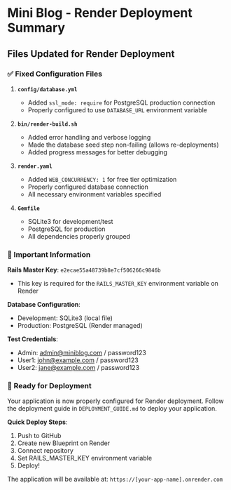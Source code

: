 # Mini Blog - Render Deployment Summary

## Files Updated for Render Deployment

### ✅ Fixed Configuration Files

1. **`config/database.yml`**
   - Added `ssl_mode: require` for PostgreSQL production connection
   - Properly configured to use `DATABASE_URL` environment variable

2. **`bin/render-build.sh`**
   - Added error handling and verbose logging
   - Made the database seed step non-failing (allows re-deployments)
   - Added progress messages for better debugging

3. **`render.yaml`**
   - Added `WEB_CONCURRENCY: 1` for free tier optimization
   - Properly configured database connection
   - All necessary environment variables specified

4. **`Gemfile`**
   - SQLite3 for development/test
   - PostgreSQL for production
   - All dependencies properly grouped

### 🔑 Important Information

**Rails Master Key**: `e2ecae55a48739b8e7cf506266c9846b`
- This key is required for the `RAILS_MASTER_KEY` environment variable on Render

**Database Configuration**:
- Development: SQLite3 (local file)
- Production: PostgreSQL (Render managed)

**Test Credentials**:
- Admin: admin@miniblog.com / password123
- User1: john@example.com / password123
- User2: jane@example.com / password123

### 🚀 Ready for Deployment

Your application is now properly configured for Render deployment. Follow the deployment guide in `DEPLOYMENT_GUIDE.md` to deploy your application.

**Quick Deploy Steps**:
1. Push to GitHub
2. Create new Blueprint on Render
3. Connect repository
4. Set RAILS_MASTER_KEY environment variable
5. Deploy!

The application will be available at: `https://[your-app-name].onrender.com`
